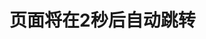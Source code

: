 <!DOCTYPE html>
<html lang="en">
<head>
    <meta charset="UTF-8">
    <meta name="viewport" content="width=device-width, initial-scale=1.0">
    <title>自动跳转页面</title>
    <script>
        // 页面加载完成后执行跳转逻辑
        window.onload = function() {
            // 设置延迟时间（2000毫秒 = 2秒）
            setTimeout(function() {
                // 跳转到目标页面
                window.location.href = "https://Yuankourik.github.io/k01/Johe Home Page01/Johe Home Page.html"; // 替换为目标页面的URL
            }, 2000);
        };
    </script>
</head>
<body>
    <h1>页面将在2秒后自动跳转</h1>
</body>
</html>
